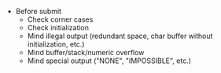 - Before submit
    - Check corner cases
    - Check initialization
    - Mind illegal output (redundant space, char buffer without initialization, etc.)
    - Mind buffer/stack/numeric overflow
    - Mind special output ("NONE", "IMPOSSIBLE", etc.)
